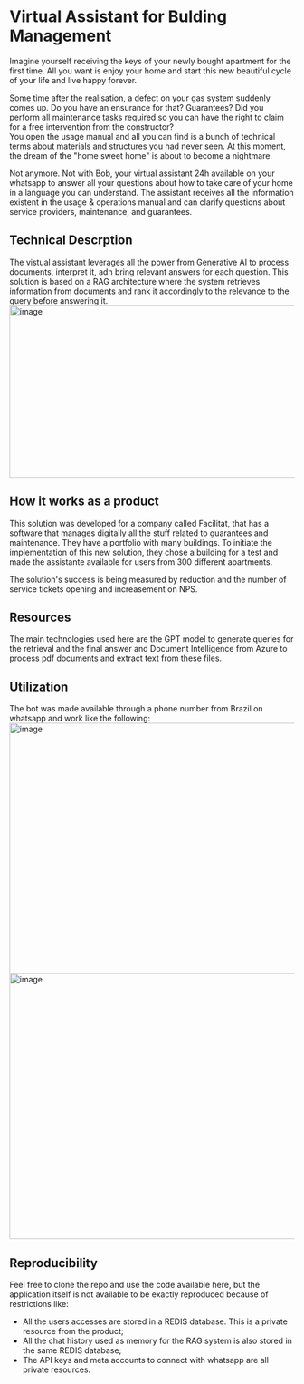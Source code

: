 # Virtual Assistant for Bulding Management
Imagine yourself receiving the keys of your newly bought apartment for the first time. All you want is enjoy your home and start this new beautiful cycle of your life and live happy forever.  

Some time after the realisation, a defect on your gas system suddenly comes up. Do you have an ensurance for that? Guarantees? Did you perform all maintenance tasks required so you can have the right to claim for a free intervention from the constructor?  
You open the usage manual and all you can find is a bunch of technical terms about materials and structures you had never seen. At this moment, the dream of the "home sweet home" is about to become a nightmare.

Not anymore. Not with Bob, your virtual assistant 24h available on your whatsapp to answer all your questions about how to take care of your home in a language you can understand. The assistant receives all the information existent in the usage & operations manual and can clarify questions about service providers, maintenance, and guarantees.

## Technical Descrption
The vistual assistant leverages all the power from Generative AI to process documents, interpret it, adn bring relevant answers for each question. This solution is based on a RAG architecture where the system retrieves information from documents and rank it accordingly to the relevance to the query before answering it.  
<img width="577" height="304" alt="image" src="https://github.com/user-attachments/assets/579cd855-e144-429f-b0cb-ba3d01c5787f" />  

## How it works as a product
This solution was developed for a company called Facilitat, that has a software that manages digitally all the stuff related to guarantees and maintenance. They have a portfolio with many buildings. To initiate the implementation of this new solution, they chose a building for a test and made the assistante available for users from 300 different apartments.

The solution's success is being measured by reduction and the number of service tickets opening and increasement on NPS. 

## Resources
The main technologies used here are the GPT model to generate queries for the retrieval and the final answer and Document Intelligence from Azure to process pdf documents and extract text from these files.

## Utilization
The bot was made available through a phone number from Brazil on whatsapp and work like the following:  
<img width="635" height="442" alt="image" src="https://github.com/user-attachments/assets/a7cd181a-cd0b-40bc-924d-0435fb2eec8b" />  
<img width="629" height="469" alt="image" src="https://github.com/user-attachments/assets/c75f0ced-f986-47f4-9d10-707bfe8c21ab" />  


## Reproducibility
Feel free to clone the repo and use the code available here, but the application itself is not available to be exactly reproduced because of restrictions like:
* All the users accesses are stored in a REDIS database. This is a private resource from the product;
* All the chat history used as memory for the RAG system is also stored in the same REDIS database;
* The API keys and meta accounts to connect with whatsapp are all private resources.
